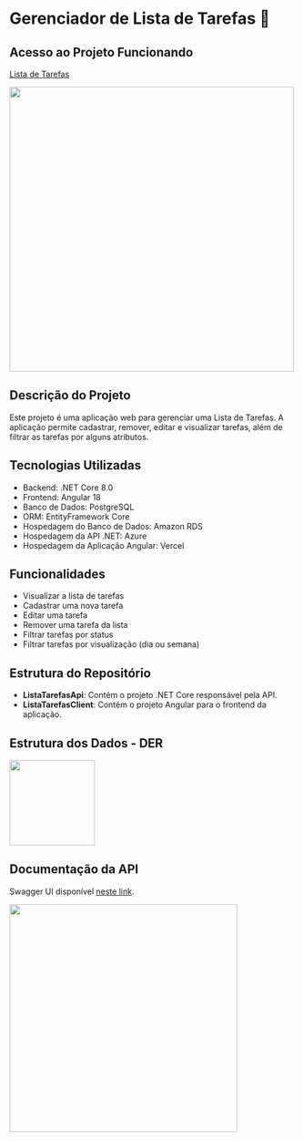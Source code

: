 # Gerenciador de Lista de Tarefas 📝

## Acesso ao Projeto Funcionando
[Lista de Tarefas](https://lista-tarefas-angular.vercel.app/)

<img src="https://github.com/user-attachments/assets/5035b802-c26b-4804-a165-98aab52c70f9" width="500">

## Descrição do Projeto
Este projeto é uma aplicação web para gerenciar uma Lista de Tarefas. A aplicação permite cadastrar, remover, editar e visualizar tarefas, além de filtrar as tarefas por alguns atributos.

## Tecnologias Utilizadas
- Backend: .NET Core 8.0
- Frontend: Angular 18
- Banco de Dados: PostgreSQL
- ORM: EntityFramework Core
- Hospedagem do Banco de Dados: Amazon RDS
- Hospedagem da API .NET: Azure
- Hospedagem da Aplicação Angular: Vercel

## Funcionalidades
- Visualizar a lista de tarefas
- Cadastrar uma nova tarefa
- Editar uma tarefa
- Remover uma tarefa da lista
- Filtrar tarefas por status
- Filtrar tarefas por visualização (dia ou semana)

## Estrutura do Repositório
- **ListaTarefasApi**: Contém o projeto .NET Core responsável pela API.
- **ListaTarefasClient**: Contém o projeto Angular para o frontend da aplicação.

## Estrutura dos Dados - DER
<img src="https://github.com/user-attachments/assets/f6b6e014-c6d9-4f32-9c75-5652657e34db" width="150">

## Documentação da API
Swagger UI disponível [neste link](https://lista-tarefas-efbva9hyc9dxgjc4.eastus-01.azurewebsites.net/swagger/index.html).

<img src="https://github.com/user-attachments/assets/eff84f7d-fba5-486f-987a-889c4d7ce266" width="400">


